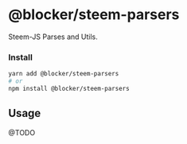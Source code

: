 # @blocker/steem-parsers

Steem-JS Parses and Utils.

### Install

```bash
yarn add @blocker/steem-parsers
# or
npm install @blocker/steem-parsers
```

## Usage

@TODO